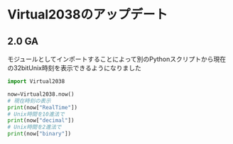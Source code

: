 # Virtual2038のアップデート
## 2.0 GA

モジュールとしてインポートすることによって別のPythonスクリプトから現在の32bitUnix時刻を表示できるようになりました

```py
import Virtual2038

now=Virtual2038.now()
# 現在時刻の表示
print(now["RealTime"])
# Unix時間を10進法で
print(now["decimal"])
# Unix時間を2進法で
print(now["binary"])
```